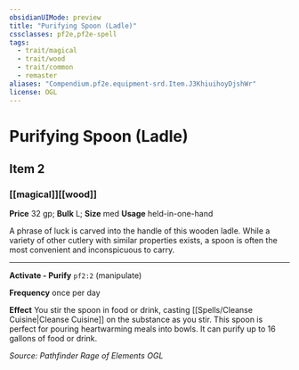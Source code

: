 ```yaml
---
obsidianUIMode: preview
title: "Purifying Spoon (Ladle)"
cssclasses: pf2e,pf2e-spell
tags:
  - trait/magical
  - trait/wood
  - trait/common
  - remaster
aliases: "Compendium.pf2e.equipment-srd.Item.J3KhiuihoyDjshWr"
license: OGL
---
```

# Purifying Spoon (Ladle)
## Item 2
### [[magical]][[wood]]


**Price** 32 gp; 
**Bulk** L; **Size** med
**Usage** held-in-one-hand

A phrase of luck is carved into the handle of this wooden ladle. While a variety of other cutlery with similar properties exists, a spoon is often the most convenient and inconspicuous to carry.

* * *

**Activate - Purify** `pf2:2` (manipulate)

**Frequency** once per day

**Effect** You stir the spoon in food or drink, casting [[Spells/Cleanse Cuisine|Cleanse Cuisine]] on the substance as you stir. This spoon is perfect for pouring heartwarming meals into bowls. It can purify up to 16 gallons of food or drink.

*Source: Pathfinder Rage of Elements*
*OGL*